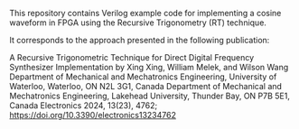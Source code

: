 This repository contains Verilog example code for implementing a cosine waveform in FPGA using the Recursive Trigonometry (RT) technique.

It corresponds to the approach presented in the following publication:

A Recursive Trigonometric Technique for Direct Digital Frequency Synthesizer Implementation
by Xing Xing, William Melek, and Wilson Wang
Department of Mechanical and Mechatronics Engineering, University of Waterloo, Waterloo, ON N2L 3G1, Canada
Department of Mechanical and Mechatronics Engineering, Lakehead University, Thunder Bay, ON P7B 5E1, Canada
Electronics 2024, 13(23), 4762; https://doi.org/10.3390/electronics13234762
